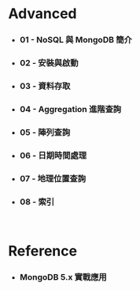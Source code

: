 Advanced
=====
* ### 01 - NoSQL 與 MongoDB 簡介
* ### 02 - 安裝與啟動
* ### 03 - 資料存取
* ### 04 - Aggregation 進階查詢
* ### 05 - 陣列查詢
* ### 06 - 日期時間處理
* ### 07 - 地理位置查詢
* ### 08 - 索引
<br />

Reference
=====
* ### MongoDB 5.x 實戰應用
<br />
